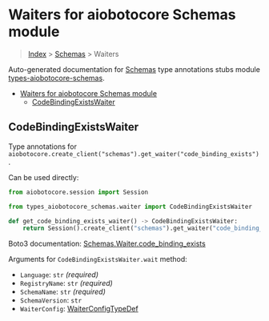 <a id="waiters-for-aiobotocore-schemas-module"></a>

# Waiters for aiobotocore Schemas module

> [Index](..) > [Schemas](.) > Waiters

Auto-generated documentation for
[Schemas](https://boto3.amazonaws.com/v1/documentation/api/latest/reference/services/schemas.html#Schemas)
type annotations stubs module
[types-aiobotocore-schemas](https://pypi.org/project/types-aiobotocore-schemas/).

- [Waiters for aiobotocore Schemas module](#waiters-for-aiobotocore-schemas-module)
  - [CodeBindingExistsWaiter](#codebindingexistswaiter)

<a id="codebindingexistswaiter"></a>

## CodeBindingExistsWaiter

Type annotations for
`aiobotocore.create_client("schemas").get_waiter("code_binding_exists")`.

Can be used directly:

```python
from aiobotocore.session import Session

from types_aiobotocore_schemas.waiter import CodeBindingExistsWaiter

def get_code_binding_exists_waiter() -> CodeBindingExistsWaiter:
    return Session().create_client("schemas").get_waiter("code_binding_exists")
```

Boto3 documentation:
[Schemas.Waiter.code_binding_exists](https://boto3.amazonaws.com/v1/documentation/api/latest/reference/services/schemas.html#Schemas.Waiter.CodeBindingExists)

Arguments for `CodeBindingExistsWaiter.wait` method:

- `Language`: `str` *(required)*
- `RegistryName`: `str` *(required)*
- `SchemaName`: `str` *(required)*
- `SchemaVersion`: `str`
- `WaiterConfig`: [WaiterConfigTypeDef](./type_defs.md#waiterconfigtypedef)
